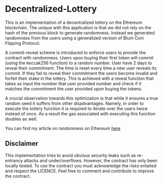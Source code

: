 # Decentralized-Lottery

This is an implementation of a decentralized lottery on the Ethereum blockchain. The unique with this application is that we did not rely on the hash of the previous block to generate randomness. Instead we generated randomness from the users using a generalized version of Blum Coin Flipping Protocol.

A commit-reveal scheme is introduced to enforce users to provide the contract with randomness. Users upon buying their first token will commit (using the keccak256 function) to a random number. User have 2 days to reveal their commitment. The time is reset every time a new user reveals its commit. If they fail to reveal their commitment the users become invalid and forfeit their stake in the lottery. This is achieved with a reveal function that takes as input the number that user provided number and check if it matches the commitment the user provided upon buying the tokens.

 A crucial observation towards this optimization is that while it ensures a true random seed it suffers from other disadvantages. Namely, in order to execute the lottery function it is required to iterate over the users twice instead of once. As a result the gas associated with executing this function doubles as well.
 
 You can find my article on randomness on Ethereum [here](https://www.vfahub.com/blockchain-obstacles-solutions/)
 
 ## Disclaimer ##
 
 This implementation tries to avoid obvious security leaks such as re-entrancy attacks and under/overflows. However, the contract has only been locally tested.
To use the contract you must acknowledge the risks entailed and respect the LICENCE. Feel free to comment and contribute to improve the contract.
